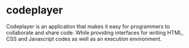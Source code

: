# codeplayer
Codeplayer is an application that makes it easy for programmers to collaborate and share code. While providing interfaces for writing HTML, CSS and Javascript codes as well as an execution environment.
